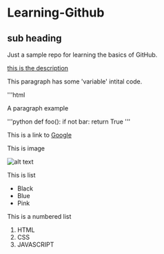 # Learning-Github 
## sub heading
Just a sample repo for learning the basics of GitHub.


[this is the description](http://www.github.com)

This paragraph has some 'variable' intital code.

'''html
     <p> A paragraph example</p>
'''python
         def foo():
             if not bar:
             return True
'''

This is a link to [Google](http://www.google.com)

This is image

![alt text](http://picsum.photos/200/200)



This is list

* Black
* Blue
* Pink

This is a numbered list

1. HTML
2. CSS
3. JAVASCRIPT
   



